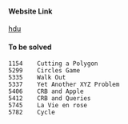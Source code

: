 #### Website Link
[hdu](http://acm.hdu.edu.cn/)

#### To be solved
	1154	Cutting a Polygon
	5299	Circles Game
	5335	Walk Out
	5337	Yet Another XYZ Problem
	5406	CRB and Apple
	5412	CRB and Queries
	5745	La Vie en rose
	5782	Cycle
